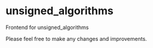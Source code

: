 # unsigned_algorithms

Frontend for unsigned_algorithms

Please feel free to make any changes and improvements.